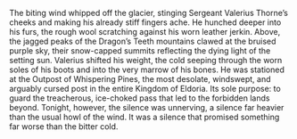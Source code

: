 The biting wind whipped off the glacier, stinging Sergeant Valerius Thorne’s cheeks and making his already stiff fingers ache.  He hunched deeper into his furs, the rough wool scratching against his worn leather jerkin.  Above, the jagged peaks of the Dragon’s Teeth mountains clawed at the bruised purple sky, their snow-capped summits reflecting the dying light of the setting sun.  Valerius shifted his weight, the cold seeping through the worn soles of his boots and into the very marrow of his bones. He was stationed at the Outpost of Whispering Pines, the most desolate, windswept, and arguably cursed post in the entire Kingdom of Eldoria.  Its sole purpose: to guard the treacherous, ice-choked pass that led to the forbidden lands beyond.  Tonight, however, the silence was unnerving, a silence far heavier than the usual howl of the wind.  It was a silence that promised something far worse than the bitter cold.
